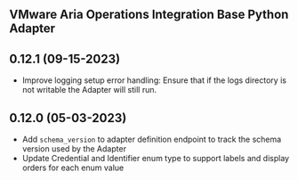 VMware Aria Operations Integration Base Python Adapter
----------------------------------------------
## 0.12.1 (09-15-2023)
* Improve logging setup error handling: Ensure that if the logs directory is not writable the Adapter
  will still run.
## 0.12.0 (05-03-2023)
* Add `schema_version` to adapter definition endpoint to track the schema version used by the Adapter
* Update Credential and Identifier enum type to support labels and display orders for each enum value
